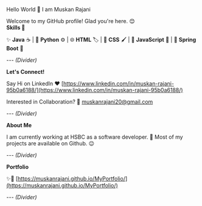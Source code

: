 Hello World 👋 I am Muskan Rajani

Welcome to my GitHub profile! Glad you're here. 😊
<br />
**Skills 🚀**

✨ **Java** ☕ | 🐍 **Python** ⚙️ | 🌐 **HTML** 🏷️ | 🎨 **CSS** 🖌️ | 📜 **JavaScript** 🚀 | 🌱 **Spring Boot** 🌿

--- *(Divider)*

**Let's Connect!**

Say Hi on LinkedIn ❤️ [https://www.linkedin.com/in/muskan-rajani-95b0a6188/](https://www.linkedin.com/in/muskan-rajani-95b0a6188/)

Interested in Collaboration?  💌 muskanrajani20@gmail.com

--- *(Divider)*

**About Me**

I am currently working at HSBC as a software developer. 👾 Most of my projects are available on Github. 😉

--- *(Divider)*

**Portfolio**

✨🔗 [https://muskanrajani.github.io/MyPortfolio/](https://muskanrajani.github.io/MyPortfolio/)

--- *(Divider)*
